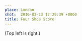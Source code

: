 ```yaml
---
place: London
shot:  2016-03-13 17:29:39 +0000
title: Four Shoe Store
---
```


(Top left is right.)
